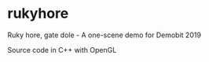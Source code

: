 # rukyhore
Ruky hore, gate dole - A one-scene demo for Demobit 2019

Source code in C++ with OpenGL
